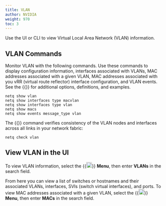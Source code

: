 ```yaml
---
title: VLAN
author: NVIDIA
weight: 970
toc: 3
---
```


Use the UI or CLI to view Virtual Local Area Network (VLAN) information.

## VLAN Commands

Monitor VLAN with the following commands. Use these commands to display configuration information, interfaces associated with VLANs, MAC addresses associated with a given VLAN, MAC addresses associated with you vRR (virtual route reflector) interface configuration, and VLAN events.  See the {{<link title="show/#netq-show-vlan" text="command line reference">}} for additional options, definitions, and examples.

```
netq show vlan
netq show interfaces type macvlan
netq show interfaces type vlan 
netq show macs
netq show events message_type vlan 
```
The {{<link title="check/#netq check vlan" text="netq check vlan">}} command verifies consistency of the VLAN nodes and interfaces across all links in your network fabric:

```
netq check vlan
```
## View VLAN in the UI

To view VLAN information, select the {{<img src="https://icons.cumulusnetworks.com/01-Interface-Essential/03-Menu/navigation-menu.svg" height="18" width="18">}} **Menu**, then enter **VLANs** in the search field.

From here you can view a list of switches or hostnames and their associated VLANs, interfaces, SVIs (switch virtual interfaces), and ports. To view MAC addresses associated with a given VLAN, select the {{<img src="https://icons.cumulusnetworks.com/01-Interface-Essential/03-Menu/navigation-menu.svg" height="18" width="18">}} **Menu**, then enter **MACs** in the search field.